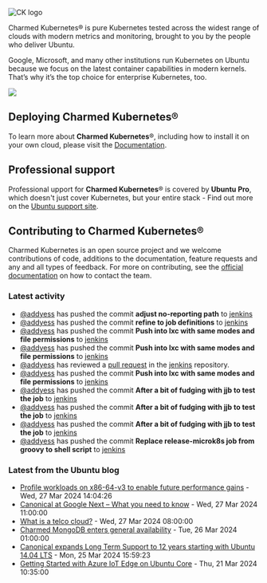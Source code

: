 ![CK logo](https://assets.ubuntu.com/v1/451d4cf4-Charmed+Kubernetes_RGB_onWhite_2022.svg)

Charmed Kubernetes® is pure Kubernetes tested across the widest range of clouds with modern metrics and monitoring, brought to you by the people who deliver Ubuntu.

Google, Microsoft, and many other institutions run Kubernetes on Ubuntu because we focus on the latest container capabilities in modern kernels. That’s why it’s the top choice for enterprise Kubernetes, too.

![](https://assets.ubuntu.com/v1/843c77b6-juju-at-a-glace.svg)

## Deploying Charmed Kubernetes®

To learn more about **Charmed Kubernetes**®, including how to install it on your own cloud, please visit the [Documentation][docs].

## Professional support

Professional upport for **Charmed Kubernetes**® is covered by **Ubuntu Pro**, which doesn't just cover Kubernetes, but your entire stack - Find out more on the [Ubuntu support site](https://ubuntu.com/support).

## Contributing to Charmed Kubernetes®

Charmed Kubernetes is an open source project and we welcome contributions of code, additions to the documentation, feature requests and any and all types of feedback. For more on contributing, see the [official documentation][get-in-touch] on how to contact the team.

<!-- LINKS -->
[docs]: https://ubuntu.com/kubernetes/docs
[get-in-touch]: https://ubuntu.com/kubernetes/docs/get-in-touch

### Latest activity

<!-- activity starts -->
 - [@addyess](https://github.com/addyess) has pushed the commit **adjust no-reporting path** to [jenkins](https://github.com/charmed-kubernetes/jenkins)
 - [@addyess](https://github.com/addyess) has pushed the commit **refine to job definitions** to [jenkins](https://github.com/charmed-kubernetes/jenkins)
 - [@addyess](https://github.com/addyess) has pushed the commit **Push into lxc with same modes and file permissions** to [jenkins](https://github.com/charmed-kubernetes/jenkins)
 - [@addyess](https://github.com/addyess) has pushed the commit **Push into lxc with same modes and file permissions** to [jenkins](https://github.com/charmed-kubernetes/jenkins)
 - [@addyess](https://github.com/addyess) has reviewed a [pull request](https://github.com/charmed-kubernetes/jenkins/pull/1499) in the [jenkins](https://github.com/charmed-kubernetes/jenkins) repository.
 - [@addyess](https://github.com/addyess) has pushed the commit **Push into lxc with same modes and file permissions** to [jenkins](https://github.com/charmed-kubernetes/jenkins)
 - [@addyess](https://github.com/addyess) has pushed the commit **After a bit of fudging with jjb to test the job** to [jenkins](https://github.com/charmed-kubernetes/jenkins)
 - [@addyess](https://github.com/addyess) has pushed the commit **After a bit of fudging with jjb to test the job** to [jenkins](https://github.com/charmed-kubernetes/jenkins)
 - [@addyess](https://github.com/addyess) has pushed the commit **After a bit of fudging with jjb to test the job** to [jenkins](https://github.com/charmed-kubernetes/jenkins)
 - [@addyess](https://github.com/addyess) has pushed the commit **Replace release-microk8s job from groovy to shell script** to [jenkins](https://github.com/charmed-kubernetes/jenkins)
<!-- activity ends -->

<!-- roadmap starts -->

<!-- roadmap ends -->

### Latest from the Ubuntu blog

<!-- blog starts -->
* [Profile workloads on x86-64-v3 to enable future performance gains](https://ubuntu.com//blog/profile-workloads-on-x86-64-v3-to-enable-future-performance-gains) - Wed, 27 Mar 2024 14:04:26 
* [Canonical at Google Next &#8211; What you need to know](https://ubuntu.com//blog/canonical-at-google-next-what-you-need-to-know) - Wed, 27 Mar 2024 11:00:00 
* [What is a telco cloud?](https://ubuntu.com//blog/what-is-a-telco-cloud) - Wed, 27 Mar 2024 08:00:00 
* [Charmed MongoDB enters general availability](https://ubuntu.com//blog/charmed-mongodb-enters-general-availability) - Tue, 26 Mar 2024 01:00:00 
* [Canonical expands Long Term Support to 12 years starting with Ubuntu 14.04 LTS](https://ubuntu.com//blog/canonical-expands-long-term-support-to-12-years-starting-with-ubuntu-14-04-lts) - Mon, 25 Mar 2024 15:59:23 
* [Getting Started with Azure IoT Edge on Ubuntu Core](https://ubuntu.com//blog/getting-started-with-azure-iot-edge-on-ubuntu-core) - Thu, 21 Mar 2024 10:35:00 
<!-- blog ends -->
